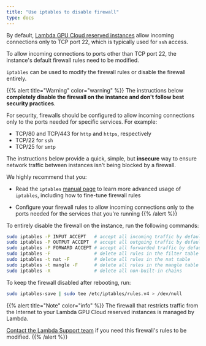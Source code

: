 ```yaml
---
title: "Use iptables to disable firewall"
type: docs
---
```


By default,
[Lambda GPU Cloud reserved instances](https://lambdalabs.com/service/gpu-cloud/reserved)
allow incoming connections only to TCP port 22, which is typically used for
`ssh` access.

To allow incoming connections to ports other than TCP port 22, the instance's
default firewall rules need to be modified.

`iptables` can be used to modify the firewall rules or disable the firewall
entirely.

{{% alert title="Warning" color="warning" %}}
The instructions below **completely disable the firewall on the instance and
don't follow best security practices**.

For security, firewalls should be configured to allow incoming connections
only to the ports needed for specific services. For example:

- TCP/80 and TCP/443 for `http` and `https`, respectively
- TCP/22 for `ssh`
- TCP/25 for `smtp`

The instructions below provide a quick, simple, but **insecure** way to ensure
network traffic between instances isn't being blocked by a firewall.

We highly recommend that you:

- Read the `iptables` [manual page](https://linux.die.net/man/8/iptables) to
  learn more advanced usage of `iptables`, including how to fine-tune firewall
  rules

- Configure your firewall rules to allow incoming connections only to the
  ports needed for the services that you're running
{{% /alert %}}

To entirely disable the firewall on the instance, run the following commands:

```bash
sudo iptables -P INPUT ACCEPT   # accept all incoming traffic by default
sudo iptables -P OUTPUT ACCEPT  # accept all outgoing traffic by default
sudo iptables -P FORWARD ACCEPT # accept all forwarded traffic by default
sudo iptables -F                # delete all rules in the filter table
sudo iptables -t nat -F         # delete all rules in the nat table
sudo iptables -t mangle -F      # delete all rules in the mangle table
sudo iptables -X                # delete all non-built-in chains
```

To keep the firewall disabled after rebooting, run:
```bash
sudo iptables-save | sudo tee /etc/iptables/rules.v4 > /dev/null
```

{{% alert title="Note" color="info" %}}
The firewall that restricts traffic from the Internet to your Lambda GPU Cloud
reserved instances is managed by Lambda.

[Contact the Lambda Support team](mailto:cloud@lambdalabs.com?subject=%5BRESERVED%5D%20Modify%20VCN%20firewall)
if you need this firewall's rules to be modified.
{{% /alert %}}
